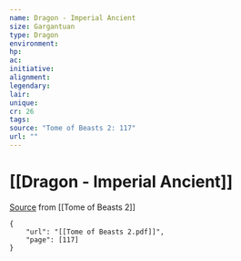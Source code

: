 ```yaml
---
name: Dragon - Imperial Ancient
size: Gargantuan
type: Dragon
environment: 
hp: 
ac: 
initiative: 
alignment: 
legendary: 
lair: 
unique: 
cr: 26
tags: 
source: "Tome of Beasts 2: 117"
url: ""
---
```

# [[Dragon - Imperial Ancient]]

[Source](zotero://open-pdf/library/items/9UQIAB6R?page=117) from [[Tome of Beasts 2]]

```pdf
{
	"url": "[[Tome of Beasts 2.pdf]]",
	"page": [117]
}
```

